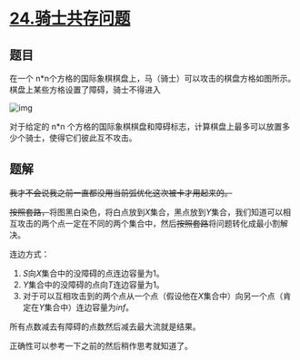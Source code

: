 # [$24.$骑士共存问题](https://www.luogu.org/problemnew/show/P3355)

## 题目

在一个 n*n个方格的国际象棋棋盘上，马（骑士）可以攻击的棋盘方格如图所示。棋盘上某些方格设置了障碍，骑士不得进入

![img](https://cdn.luogu.org/upload/pic/2669.png)

对于给定的 n*n 个方格的国际象棋棋盘和障碍标志，计算棋盘上最多可以放置多少个骑士，使得它们彼此互不攻击。

## 题解

~~我才不会说我之前一直都没用当前弧优化这次被卡才用起来的。~~

~~按照套路，~~将图黑白染色，将白点放到$X$集合，黑点放到$Y$集合，我们知道可以相互攻击的两个点一定在不同的两个集合中，然后~~按照套路~~将问题转化成最小割解决。

连边方式：

1.  $S$向$X$集合中的没障碍的点连边容量为$1$。
2.  $Y$集合中的没障碍的点向$T$连边容量为$1$。
3.  对于可以互相攻击到的两个点从一个点（假设他在$X$集合中）向另一个点（肯定在$Y$集合中）连边容量为$inf$。

所有点数减去有障碍的点数然后减去最大流就是结果。

正确性可以参考一下之前的然后稍作思考就知道了。
